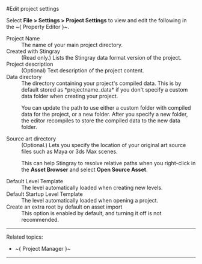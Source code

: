 #Edit project settings

Select **File > Settings > Project Settings** to view and edit the following in the ~{ Property Editor }~.

<dl>

<dt>Project Name</dt>
<dd>The name of your main project directory.</dd>

<dt>Created with Stingray</dt>
<dd>(Read only.) Lists the Stingray data format version of the project.</dd>

<dt>Project description</dt>
<dd>(Optional) Text description of the project content.  </dd>

<dt>Data directory</dt>
<dd>The directory containing your project's compiled data. This is by default stored as *projectname_data* if you don't specify a custom data folder when creating your project.

You can update the path to use either a custom folder with compiled data for the project, or a new folder.  After you specify a new folder, the editor recompiles to store the compiled data to the new data folder.  </dd>

<dt>Source art directory</dt>
<dd>(Optional.) Lets you specify the location of your original art source files such as Maya or 3ds Max scenes.

This can help Stingray to resolve relative paths when you right-click in the **Asset Browser** and select **Open Source Asset**.</dd>

<dt>Default Level Template</dt>
<dd>The level automatically loaded when creating new levels.</dd>

<dt>Default Startup Level Template</dt>
<dd>The level automatically loaded when opening a project.</dd>

<dt>Create an extra root by default on asset import</dt>
<dd>This option is enabled by default, and turning it off is not recommended. </dd>

---
Related topics:

- ~{ Project Manager }~

---
